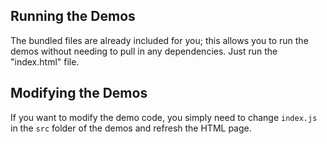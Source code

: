 ## Running the Demos

The bundled files are already included for you; this allows you to run the demos without needing to pull in any dependencies. Just run the "index.html" file. 

## Modifying the Demos

If you want to modify the demo code, you simply need to change `index.js` in the `src` folder of the demos and refresh the HTML page.